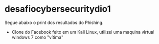 # desafiocybersecuritydio1
Segue abaixo o print dos resultados do Phishing. 
- Clone do Facebook feito em um Kali Linux, utilizei uma maquina virtual windows 7 como "vítima"
